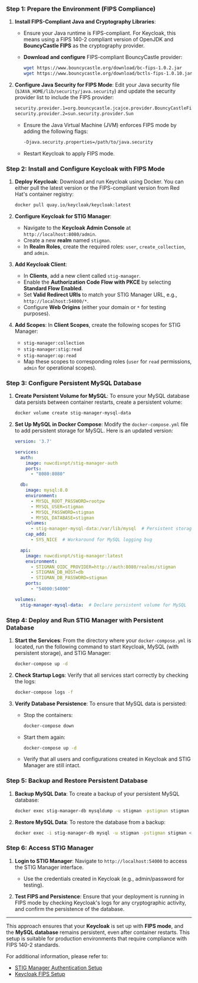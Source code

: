 ### **Step 1: Prepare the Environment (FIPS Compliance)**

1. **Install FIPS-Compliant Java and Cryptography Libraries**:
   - Ensure your Java runtime is FIPS-compliant. For Keycloak, this means using a FIPS 140-2 compliant version of OpenJDK and **BouncyCastle FIPS** as the cryptography provider.
   
   - **Download and configure** FIPS-compliant BouncyCastle provider:
     ```bash
     wget https://www.bouncycastle.org/download/bc-fips-1.0.2.jar
     wget https://www.bouncycastle.org/download/bctls-fips-1.0.10.jar
     ```

2. **Configure Java Security for FIPS Mode**:
   Edit your Java security file (`$JAVA_HOME/lib/security/java.security`) and update the security provider list to include the FIPS provider:
   ```bash
   security.provider.1=org.bouncycastle.jcajce.provider.BouncyCastleFipsProvider
   security.provider.2=sun.security.provider.Sun
   ```
   
   - Ensure the Java Virtual Machine (JVM) enforces FIPS mode by adding the following flags:
     ```bash
     -Djava.security.properties=/path/to/java.security
     ```

   - Restart Keycloak to apply FIPS mode.

### **Step 2: Install and Configure Keycloak with FIPS Mode**

1. **Deploy Keycloak**:
   Download and run Keycloak using Docker. You can either pull the latest version or the FIPS-compliant version from Red Hat's container registry:
   ```bash
   docker pull quay.io/keycloak/keycloak:latest
   ```

2. **Configure Keycloak for STIG Manager**:
   - Navigate to the **Keycloak Admin Console** at `http://localhost:8080/admin`.
   - Create a new **realm** named `stigman`.
   - In **Realm Roles**, create the required roles: `user`, `create_collection`, and `admin`.

3. **Add Keycloak Client**:
   - In **Clients**, add a new client called `stig-manager`.
   - Enable the **Authorization Code Flow with PKCE** by selecting **Standard Flow Enabled**.
   - Set **Valid Redirect URIs** to match your STIG Manager URL, e.g., `http://localhost:54000/*`.
   - Configure **Web Origins** (either your domain or `*` for testing purposes).

4. **Add Scopes**:
   In **Client Scopes**, create the following scopes for STIG Manager:
   - `stig-manager:collection`
   - `stig-manager:stig:read`
   - `stig-manager:op:read`
   - Map these scopes to corresponding roles (`user` for `read` permissions, `admin` for operational scopes).

### **Step 3: Configure Persistent MySQL Database**

1. **Create Persistent Volume for MySQL**:
   To ensure your MySQL database data persists between container restarts, create a persistent volume:
   ```bash
   docker volume create stig-manager-mysql-data
   ```

2. **Set Up MySQL in Docker Compose**:
   Modify the `docker-compose.yml` file to add persistent storage for MySQL. Here is an updated version:
   ```yaml
   version: '3.7'

   services:
     auth:
       image: nuwcdivnpt/stig-manager-auth
       ports:
         - "8080:8080"

     db:
       image: mysql:8.0
       environment:
         - MYSQL_ROOT_PASSWORD=rootpw
         - MYSQL_USER=stigman
         - MYSQL_PASSWORD=stigman
         - MYSQL_DATABASE=stigman
       volumes:
         - stig-manager-mysql-data:/var/lib/mysql  # Persistent storage for database
       cap_add:
         - SYS_NICE  # Workaround for MySQL logging bug

     api:
       image: nuwcdivnpt/stig-manager:latest
       environment:
         - STIGMAN_OIDC_PROVIDER=http://auth:8080/realms/stigman
         - STIGMAN_DB_HOST=db
         - STIGMAN_DB_PASSWORD=stigman
       ports:
         - "54000:54000"

   volumes:
     stig-manager-mysql-data:  # Declare persistent volume for MySQL
   ```

### **Step 4: Deploy and Run STIG Manager with Persistent Database**

1. **Start the Services**:
   From the directory where your `docker-compose.yml` is located, run the following command to start Keycloak, MySQL (with persistent storage), and STIG Manager:
   ```bash
   docker-compose up -d
   ```

2. **Check Startup Logs**:
   Verify that all services start correctly by checking the logs:
   ```bash
   docker-compose logs -f
   ```

3. **Verify Database Persistence**:
   To ensure that MySQL data is persisted:
   - Stop the containers:
     ```bash
     docker-compose down
     ```
   - Start them again:
     ```bash
     docker-compose up -d
     ```
   - Verify that all users and configurations created in Keycloak and STIG Manager are still intact.

### **Step 5: Backup and Restore Persistent Database**

1. **Backup MySQL Data**:
   To create a backup of your persistent MySQL database:
   ```bash
   docker exec stig-manager-db mysqldump -u stigman -pstigman stigman > backup.sql
   ```

2. **Restore MySQL Data**:
   To restore the database from a backup:
   ```bash
   docker exec -i stig-manager-db mysql -u stigman -pstigman stigman < backup.sql
   ```

### **Step 6: Access STIG Manager**

1. **Login to STIG Manager**:
   Navigate to `http://localhost:54000` to access the STIG Manager interface.
   - Use the credentials created in Keycloak (e.g., admin/password for testing).

2. **Test FIPS and Persistence**:
   Ensure that your deployment is running in FIPS mode by checking Keycloak's logs for any cryptographic activity, and confirm the persistence of the database.

---

This approach ensures that your **Keycloak** is set up with **FIPS mode**, and the **MySQL database** remains persistent, even after container restarts. This setup is suitable for production environments that require compliance with FIPS 140-2 standards.

For additional information, please refer to:
- [STIG Manager Authentication Setup](https://stig-manager.readthedocs.io/en/latest/installation-and-setup/authentication.html)
- [Keycloak FIPS Setup](https://www.keycloak.org/server/fips)
